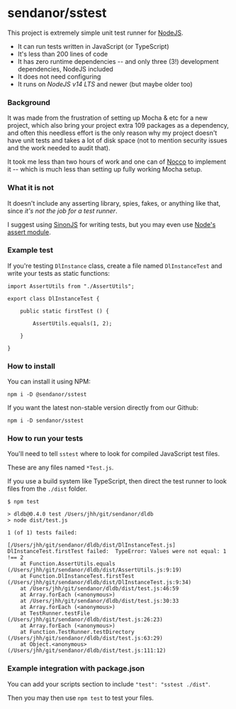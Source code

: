 # sendanor/sstest

This project is extremely simple unit test runner for [NodeJS](https://nodejs.org).

 * It can run tests written in JavaScript (or TypeScript)
 * It's less than 200 lines of code
 * It has zero runtime dependencies -- and only three (3!) development dependencies, NodeJS included
 * It does not need configuring
 * It runs on *NodeJS v14 LTS* and newer (but maybe older too)

### Background

It was made from the frustration of setting up Mocha & etc for a new project, which also bring your project extra 109 packages 
as a dependency, and often this needless effort is the only reason why my project doesn't have unit tests and takes a 
lot of disk space (not to mention security issues and the work needed to audit that).

It took me less than two hours of work and one can of [Nocco](https://nocco.com) to implement it -- which is much less 
than setting up fully working Mocha setup.

### What it is not

It doesn't include any asserting library, spies, fakes, or anything like that, since *it's not the job for a test runner*. 

I suggest using [SinonJS](https://sinonjs.org/) for writing tests, but you may even use
 [Node's assert module](https://nodejs.org/api/assert.html).

### Example test

If you're testing `DlInstance` class, create a file named `DlInstanceTest` and write your tests as static functions:

```
import AssertUtils from "./AssertUtils";

export class DlInstanceTest {

    public static firstTest () {

        AssertUtils.equals(1, 2);

    }

}
```

### How to install

You can install it using NPM:

```
npm i -D @sendanor/sstest
```

If you want the latest non-stable version directly from our Github:

```
npm i -D sendanor/sstest
```

### How to run your tests

You'll need to tell `sstest` where to look for compiled JavaScript test files. 

These are any files named `*Test.js`.

If you use a build system like TypeScript, then direct the test runner to look files from the `./dist` folder.

```
$ npm test

> dldb@0.4.0 test /Users/jhh/git/sendanor/dldb
> node dist/test.js

1 (of 1) tests failed:

[/Users/jhh/git/sendanor/dldb/dist/DlInstanceTest.js] DlInstanceTest.firstTest failed:  TypeError: Values were not equal: 1 !== 2
    at Function.AssertUtils.equals (/Users/jhh/git/sendanor/dldb/dist/AssertUtils.js:9:19)
    at Function.DlInstanceTest.firstTest (/Users/jhh/git/sendanor/dldb/dist/DlInstanceTest.js:9:34)
    at /Users/jhh/git/sendanor/dldb/dist/test.js:46:59
    at Array.forEach (<anonymous>)
    at /Users/jhh/git/sendanor/dldb/dist/test.js:30:33
    at Array.forEach (<anonymous>)
    at TestRunner.testFile (/Users/jhh/git/sendanor/dldb/dist/test.js:26:23)
    at Array.forEach (<anonymous>)
    at Function.TestRunner.testDirectory (/Users/jhh/git/sendanor/dldb/dist/test.js:63:29)
    at Object.<anonymous> (/Users/jhh/git/sendanor/dldb/dist/test.js:111:12) 

```

### Example integration with package.json

You can add your scripts section to include `"test": "sstest ./dist"`.
 
Then you may then use `npm test` to test your files.

